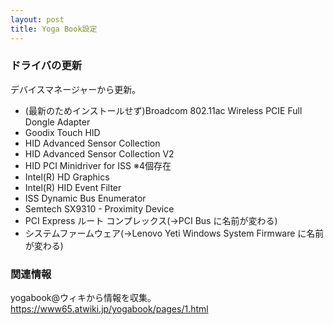 ```yaml
---
layout: post
title: Yoga Book設定
---
```

### ドライバの更新  
デバイスマネージャーから更新。  
- (最新のためインストールせず)Broadcom 802.11ac Wireless PCIE Full Dongle Adapter
- Goodix Touch HID
- HID Advanced Sensor Collection
- HID Advanced Sensor Collection V2
- HID PCI Minidriver for ISS  ※4個存在
- Intel(R) HD Graphics
- Intel(R) HID Event Filter
- ISS Dynamic Bus Enumerator
- Semtech SX9310 - Proximity Device
- PCI Express ルート コンプレックス(→PCI Bus に名前が変わる)
- システムファームウェア(→Lenovo Yeti Windows System Firmware に名前が変わる)

### 関連情報
yogabook@ウィキから情報を収集。  
https://www65.atwiki.jp/yogabook/pages/1.html  

